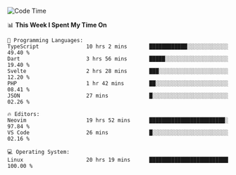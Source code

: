<!-- [![Top Langs](https://github-readme-stats.vercel.app/api/top-langs/?username=gagahsyuja&theme=dracula&hide_border=true&border_radius=7)](https://github.com/anuraghazra/github-readme-stats) -->

<!--START_SECTION:waka-->
![Code Time](http://img.shields.io/badge/Code%20Time-707%20hrs%203%20mins-blue)

📊 **This Week I Spent My Time On** 

```text
💬 Programming Languages: 
TypeScript               10 hrs 2 mins       ████████████░░░░░░░░░░░░░   49.40 % 
Dart                     3 hrs 56 mins       █████░░░░░░░░░░░░░░░░░░░░   19.40 % 
Svelte                   2 hrs 28 mins       ███░░░░░░░░░░░░░░░░░░░░░░   12.20 % 
PHP                      1 hr 42 mins        ██░░░░░░░░░░░░░░░░░░░░░░░   08.41 % 
JSON                     27 mins             █░░░░░░░░░░░░░░░░░░░░░░░░   02.26 % 

🔥 Editors: 
Neovim                   19 hrs 52 mins      ████████████████████████░   97.84 % 
VS Code                  26 mins             █░░░░░░░░░░░░░░░░░░░░░░░░   02.16 % 

💻 Operating System: 
Linux                    20 hrs 19 mins      █████████████████████████   100.00 % 
```


<!--END_SECTION:waka-->
